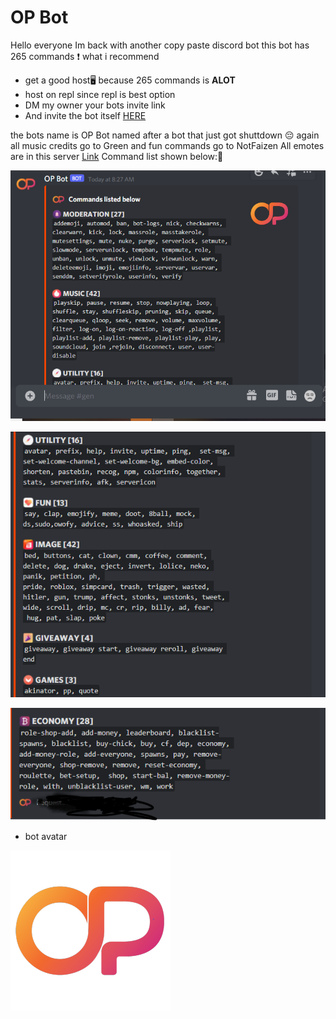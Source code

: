 # OP Bot
Hello everyone
Im back with another copy paste discord bot
this bot has 265 commands ❗ what i recommend
- get a good host🖥️ because 265 commands is **ALOT**
- host on repl since repl is best option
- DM my owner your bots invite link
- And invite the bot itself [HERE](https://discord.com/api/oauth2/authorize?client_id=896133866874613820&permissions=8&scope=bot)
 
 
the bots name is OP Bot named after a bot that just got shuttdown 😔
again all music credits go to Green and fun commands go to NotFaizen
All emotes are in this server [Link](https://discord.gg/t759rpbgDG)
Command list shown below:🥂

![Page 1](https://github.com/Snipedprox/OP_Bot/blob/main/Preview/ss1.png?raw=true)

![Page 2](https://github.com/Snipedprox/OP_Bot/blob/main/Preview/ss2.png?raw=true)

![Page 3](https://github.com/Snipedprox/OP_Bot/blob/main/Preview/ss3.png?raw=true)


- bot avatar

![Avatar](https://github.com/Snipedprox/OP_Bot/blob/main/Preview/op.png?raw=true)
